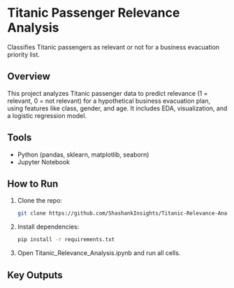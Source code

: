 # Titanic Passenger Relevance Analysis
Classifies Titanic passengers as relevant or not for a business evacuation priority list.

## Overview
This project analyzes Titanic passenger data to predict relevance (1 = relevant, 0 = not relevant) for a hypothetical business evacuation plan, using features like class, gender, and age. It includes EDA, visualization, and a logistic regression model.

## Tools
- Python (pandas, sklearn, matplotlib, seaborn)
- Jupyter Notebook

## How to Run
1. Clone the repo:
   ```bash
   git clone https://github.com/ShashankInsights/Titanic-Relevance-Analysis.git
2. Install dependencies:
   ```bash
   pip install -r requirements.txt
3. Open Titanic_Relevance_Analysis.ipynb and run all cells.

## Key Outputs
